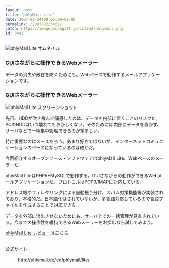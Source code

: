 ```yaml
---
layout: post
title: "phlyMail Lite"
date: 2007-02-24T09:00:00+09:00
permalink: /2007/02/3461/
catch: https://image.moongift.jp/intro3/phlymail.png
id: 3443
---
```

 ![phlyMail Lite サムネイル](https://image.moongift.jp/intro3/phlymail.t.png "phlyMail Lite サムネイル")
  

### GUIさながらに操作できるWebメーラー
  
データの消失や散在を防ぐためにも。Webベースで動作するメールアプリケーションです。  
<!--more-->  

### GUIさながらに操作できるWebメーラー
  

![phlyMail Lite スクリーンショット](https://image.moongift.jp/intro3/phlymail.png "phlyMail Lite スクリーンショット")

  

先日、HDDが吹き飛んで痛感したのは、データを内部に置くことのリスクだ。PCのHDDはいつ壊れてもおかしくない。そのためには内部にデータを置かず、サーバなどで一極集中管理できるのが望ましい。

  

特に重要なのはメールだろう。あまり好きではないが、インターネットコミュニケーションのベースになっているのは確かだ。

  

今回紹介するオープンソース・ソフトウェアはphlyMail Lite、Webベースのメーラーだ。

  

phlyMail LiteはPHP5+MySQLで動作する。GUIさながらの動作ができるWebメールアプリケーションだ。プロトコルはPOP3/IMAPに対応している。

  

アドレス帳やフィルタリングによる自動振り分け、スパム対策機能等が実装されており、本格的だ。日本語化はされていないが、多言語対応しているので言語ファイルを作成することで対応できる。

  

データを外部に流出させないためにも、サーバ上での一括管理が見直されている。今までの操作性を維持できるWebメーラーをお探しなら試してみよう。

  

[phlyMail Lite レビュー](http://oss.moongift.jp/review/i-3464.html)はこちら

  
<dl>
<br><dt>公式サイト</dt>
<br><dd><a href="http://phlymail.de/en/phlymail/lite/" target="_blank">http://phlymail.de/en/phlymail/lite/</a></dd>
<br>
</dl>